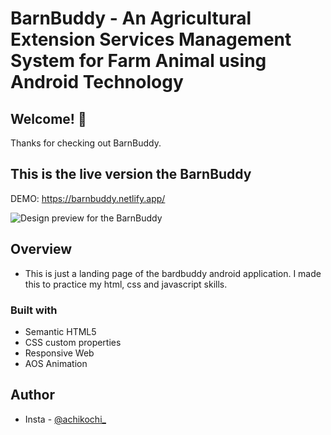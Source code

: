 # BarnBuddy - An Agricultural Extension Services Management System for Farm Animal using Android Technology

## Welcome! 👋

Thanks for checking out BarnBuddy.

## This is the live version the BarnBuddy

DEMO: https://barnbuddy.netlify.app/

![Design preview for the BarnBuddy](/assets/previews/preview-barnbuddy.png)

## Overview

- This is just a landing page of the bardbuddy android application. I made this to practice my html, css and javascript skills.

### Built with

- Semantic HTML5
- CSS custom properties
- Responsive Web
- AOS Animation

## Author

- Insta - [@achikochi\_](https://www.instagram.com/achikochi_/)
